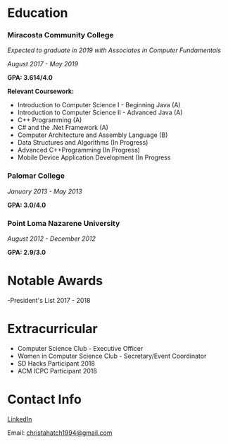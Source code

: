 # Education

### Miracosta Community College

*Expected to graduate in 2019 with Associates in Computer Fundamentals*

*August 2017 - May 2019*

**GPA: 3.614/4.0**

**Relevant Coursework:**

- Introduction to Computer Science I - Beginning Java (A)
- Introduction to Computer Science II - Advanced Java (A)
- C++ Programming (A)
- C# and the .Net Framework (A)
- Computer Architecture and Assembly Language (B)
- Data Structures and Algorithms (In Progress)
- Advanced C++Programming (In Progress)
- Mobile Device Application Development (In Progress




### Palomar College

*January 2013 - May 2013*

**GPA: 3.0/4.0**




### Point Loma Nazarene University

*August 2012 - December 2012*

**GPA: 2.9/3.0**


# Notable Awards

-President's List 2017 - 2018


# Extracurricular

- Computer Science Club - Executive Officer
- Women in Computer Science Club - Secretary/Event Coordinator
- SD Hacks Participant 2018
- ACM ICPC Participant 2018



# Contact Info
[LinkedIn](www.linkedin.com/in/christa-hatch-61231914a)

Email: christahatch1994@gmail.com
